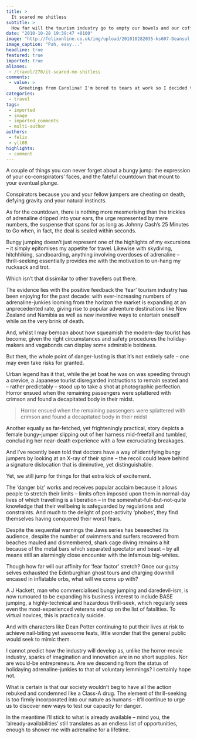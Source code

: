 ```yaml
---
title: >
  It scared me shitless
subtitle: >
  How far will the tourism industry go to empty our bowels and our coffers?
date: "2010-10-28 19:39:47 +0100"
image: "http://felixonline.co.uk/img/upload/201010282035-ks607-Deansol.jpg"
image_caption: "Pah, easy..."
headline: true
featured: true
imported: true
aliases:
 - /travel/270/it-scared-me-shitless
comments:
 - value: >
     Greetings from Carolina! I'm bored to tears at work so I decided to bwsore your website on my iphone during lunch break. I really like the info you present here and can't wait to take a look when I get home. I'm shocked at how fast your blog loaded on my mobile .. I'm not even using WIFI, just 3G .. Anyways, excellent site!,Hello very cool web site!! Guy .. Beautiful .. Superb .. I'll bookmark your site and take the feeds also?I'm happy to find a lot of<a href="http://qqfknpam.com"> hpfleul</a> info right here in the put up, we want develop extra strategies in this regard, thanks for sharing. . . . . ., oat straw operators nj instant auto insurance quote buying accutane online ship service
categories:
 - travel
tags:
 - imported
 - image
 - imported_comments
 - multi-author
authors:
 - felix
 - yll08
highlights:
 - comment
---
```


A couple of things you can never forget about a bungy jump: the expression of your co-conspirators’ faces, and the fateful countdown that mount to your eventual plunge.

Conspirators because you and your fellow jumpers are cheating on death, defying gravity and your natural instincts.

As for the countdown, there is nothing more mesmerising than the trickles of adrenaline dripped into your ears, the urge represented by mere numbers, the suspense that spans for as long as Johnny Cash’s 25 Minutes to Go when, in fact, the deal is sealed within seconds.

Bungy jumping doesn’t just represent one of the highlights of my excursions – it simply epitomises my appetite for travel. Likewise with skydiving, hitchhiking, sandboarding, anything involving overdoses of adrenaline – thrill-seeking essentially provides me with the motivation to un-hang my rucksack and trot.

Which isn’t that dissimilar to other travellers out there.

The evidence lies with the positive feedback the ‘fear’ tourism industry has been enjoying for the past decade: with ever-increasing numbers of adrenaline-junkies looming from the horizon the market is expanding at an unprecedented rate, giving rise to popular adventure destinations like New Zealand and Namibia as well as new inventive ways to entertain oneself while on the very brink of death.

And, whilst I may bemoan about how squeamish the modern-day tourist has become, given the right circumstances and safety procedures the holiday-makers and vagabonds can display some admirable boldness.

But then, the whole point of danger-lusting is that it’s not entirely safe – one may even take risks for granted.

Urban legend has it that, while the jet boat he was on was speeding through a crevice, a Japanese tourist disregarded instructions to remain seated and – rather predictably – stood up to take a shot at photographic perfection. Horror ensued when the remaining passengers were splattered with crimson and found a decapitated body in their midst.

> Horror ensued when the remaining passengers were splattered with crimson and found a decapitated body in their midst

Another equally as far-fetched, yet frighteningly practical, story depicts a female bungy-jumper slipping out of her harness mid-freefall and tumbled, concluding her near-death experience with a few excruciating breakages.

And I’ve recently been told that doctors have a way of identifying bungy jumpers by looking at an X-ray of their spine – the recoil could leave behind a signature dislocation that is diminutive, yet distinguishable.

Yet, we still jump for things for that extra kick of excitement.

The ‘danger biz’ works and receives popular acclaim because it allows people to stretch their limits – limits often imposed upon them in normal-day lives of which travelling is a liberation – in the somewhat-full-but-not-quite knowledge that their wellbeing is safeguarded by regulations and constraints. And much to the delight of post-activity ‘phobes’, they find themselves having conquered their worst fears.

Despite the sequential warnings the Jaws series has beseeched its audience, despite the number of swimmers and surfers recovered from beaches mauled and dismembered, shark cage diving remains a hit because of the metal bars which separated spectator and beast – by all means still an alarmingly close encounter with the infamous big-whites.

Though how far will our affinity for ‘fear factor’ stretch? Once our gutsy selves exhausted the Edinburghian ghost tours and charging downhill encased in inflatable orbs, what will we come up with?

A J Hackett, man who commercialised bungy jumping and daredevil-ism, is now rumoured to be expanding his business interest to include BASE jumping, a highly-technical and hazardous thrill-seek, which regularly sees even the most-experienced veterans end up on the list of fatalities. To virtual novices, this is practically suicide.

And with characters like Dean Potter continuing to put their lives at risk to achieve nail-biting yet awesome feats, little wonder that the general public would seek to mimic them.

I cannot predict how the industry will develop as, unlike the horror-movie industry, sparks of imagination and innovation are in no short supplies. Nor are would-be entrepreneurs. Are we descending from the status of holidaying adrenaline-junkies to that of voluntary lemmings? I certainly hope not.

What is certain is that our society wouldn’t beg to have all the action rebuked and condemned like a Class-A drug. The element of thrill-seeking is too firmly incorporated into our nature as humans – it’ll continue to urge us to discover new ways to test our capacity for danger.

In the meantime I’ll stick to what is already available – mind you, the ‘already-availabilities’ still translates as an endless list of opportunities, enough to shower me with adrenaline for a lifetime.
